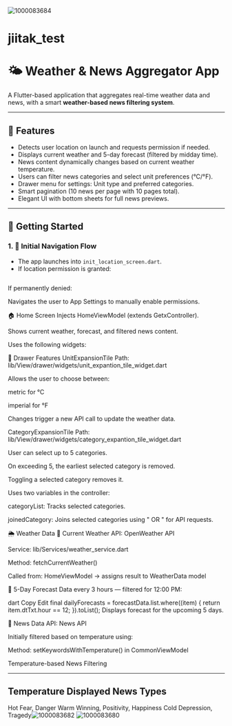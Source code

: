 ![1000083684](https://github.com/user-attachments/assets/1e18de63-9c02-4f3f-b90f-8e6352ccd4ef)
# jiitak_test

# 🌤️ Weather & News Aggregator App

A Flutter-based application that aggregates real-time weather data and news, with a smart **weather-based news filtering system**.

---

## 🧭 Features

- Detects user location on launch and requests permission if needed.
- Displays current weather and 5-day forecast (filtered by midday time).
- News content dynamically changes based on current weather temperature.
- Users can filter news categories and select unit preferences (°C/°F).
- Drawer menu for settings: Unit type and preferred categories.
- Smart pagination (10 news per page with 10 pages total).
- Elegant UI with bottom sheets for full news previews.

---

## 🚀 Getting Started

### 1. 🔁 Initial Navigation Flow

- The app launches into `init_location_screen.dart`.
- If location permission is granted:
  ```dart
If permanently denied:

Navigates the user to App Settings to manually enable permissions.

🏠 Home Screen
Injects HomeViewModel (extends GetxController).

Shows current weather, forecast, and filtered news content.

Uses the following widgets:

🔧 Drawer Features
UnitExpansionTile
Path: lib/View/drawer/widgets/unit_expantion_tile_widget.dart

Allows the user to choose between:

metric for °C

imperial for °F

Changes trigger a new API call to update the weather data.

CategoryExpansionTile
Path: lib/View/drawer/widgets/category_expantion_tile_widget.dart

User can select up to 5 categories.

On exceeding 5, the earliest selected category is removed.

Toggling a selected category removes it.

Uses two variables in the controller:

categoryList: Tracks selected categories.

joinedCategory: Joins selected categories using " OR " for API requests.

🌦️ Weather Data
🔸 Current Weather
API: OpenWeather API

Service: lib/Services/weather_service.dart

Method: fetchCurrentWeather()

Called from: HomeViewModel → assigns result to WeatherData model

🔸 5-Day Forecast
Data every 3 hours — filtered for 12:00 PM:

dart
Copy
Edit
final dailyForecasts = forecastData.list.where((item) {
  return item.dtTxt.hour == 12;
}).toList();
Displays forecast for the upcoming 5 days.

📰 News Data
API: News API

Initially filtered based on temperature using:

Method: setKeywordsWithTemperature() in CommonViewModel

Temperature-based News Filtering

-----------------------------------
Temperature 	Displayed News Types
------------------------------------
Hot	            Fear, Danger
Warm            Winning, Positivity, Happiness
Cold            Depression, Tragedy![1000083682](https://github.com/user-attachments/assets/82ee313c-accf-4922-a9db-425c191ca69e)
![1000083680](https://github.com/user-attachments/assets/8d5b3800-f12b-4d9d-9135-81539c094ad7)
